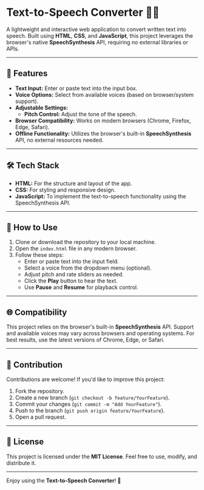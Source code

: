 # Text-to-Speech Converter 🎤✨  

A lightweight and interactive web application to convert written text into speech. Built using **HTML**, **CSS**, and **JavaScript**, this project leverages the browser's native **SpeechSynthesis** API, requiring no external libraries or APIs.

---

## 🔑 Features  
- **Text Input:** Enter or paste text into the input box.  
- **Voice Options:** Select from available voices (based on browser/system support).  
- **Adjustable Settings:**  
  - **Pitch Control:** Adjust the tone of the speech.   
- **Browser Compatibility:** Works on modern browsers (Chrome, Firefox, Edge, Safari).  
- **Offline Functionality:** Utilizes the browser's built-in **SpeechSynthesis** API, no external resources needed.  

---

## 🛠 Tech Stack  
- **HTML:** For the structure and layout of the app.  
- **CSS:** For styling and responsive design.  
- **JavaScript:** To implement the text-to-speech functionality using the SpeechSynthesis API.  

---

## 🚀 How to Use  
1. Clone or download the repository to your local machine.  
2. Open the `index.html` file in any modern browser.  
3. Follow these steps:  
   - Enter or paste text into the input field.  
   - Select a voice from the dropdown menu (optional).  
   - Adjust pitch and rate sliders as needed.  
   - Click the **Play** button to hear the text.  
   - Use **Pause** and **Resume** for playback control.  

---

## 🌐 Compatibility  
This project relies on the browser's built-in **SpeechSynthesis** API. Support and available voices may vary across browsers and operating systems. For best results, use the latest versions of Chrome, Edge, or Safari.

---

## 🤝 Contribution  
Contributions are welcome! If you'd like to improve this project:  
1. Fork the repository.  
2. Create a new branch (`git checkout -b feature/YourFeature`).  
3. Commit your changes (`git commit -m "Add YourFeature"`).  
4. Push to the branch (`git push origin feature/YourFeature`).  
5. Open a pull request.  

---

## 📜 License  
This project is licensed under the **MIT License**. Feel free to use, modify, and distribute it.  

---

Enjoy using the **Text-to-Speech Converter**! 🎉  
